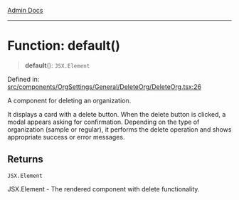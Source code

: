 [Admin Docs](/)

***

# Function: default()

> **default**(): `JSX.Element`

Defined in: [src/components/OrgSettings/General/DeleteOrg/DeleteOrg.tsx:26](https://github.com/abhassen44/talawa-admin/blob/bb7b6d5252385a81ad100b897eb0cba4f7ba10d2/src/components/OrgSettings/General/DeleteOrg/DeleteOrg.tsx#L26)

A component for deleting an organization.

It displays a card with a delete button. When the delete button is clicked,
a modal appears asking for confirmation. Depending on the type of organization
(sample or regular), it performs the delete operation and shows appropriate
success or error messages.

## Returns

`JSX.Element`

JSX.Element - The rendered component with delete functionality.
